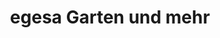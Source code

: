 ---
title: "egesa Garten und mehr"
url: /dessau-rosslau/egesa-garten-und-mehr/
shop: Garten-Center
---